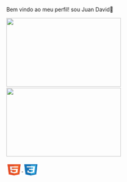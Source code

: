 Bem vindo ao meu perfil! sou Juan David👋

<div>
  <a href="https://github.com/J-D4vid">
  <img height="180em" width="300px" src="https://github-readme-stats.vercel.app/api?username=J-D4vid&show_icons=true&theme=dark&include_all_commits=true&count_private=true"/>
  <img height="180em" width="300px" margin-left="0px" src="https://github-readme-stats.vercel.app/api/top-langs/?username=J-D4vid&layout=compact&langs_count=7&theme=dark"/>
</div>
<div style="display: inline_block"><br>
  <img align="center" alt="Rafa-HTML" height="30" width="40" src="https://raw.githubusercontent.com/devicons/devicon/master/icons/html5/html5-original.svg">
  <img align="center" alt="Rafa-CSS" height="30" width="40" src="https://raw.githubusercontent.com/devicons/devicon/master/icons/css3/css3-original.svg">
</div>

